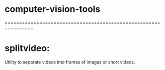 # computer-vision-tools

================================================================
# splitvideo: 
Utility to separate videos into frames of images or short videos.


